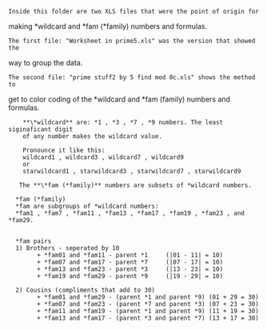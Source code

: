 
    Inside this folder are two XLS files that were the point of origin for
making *wildcard and *fam (*family) numbers and formulas. 

    The first file: "Worksheet in prime5.xls" was the version that showed the
way to group the data.

    The second file: "prime stuff2 by 5 find mod 0c.xls" shows the method to
get to color coding of the *wildcard and *fam (family) numbers and formulas.

        **\*wildcard** are: *1 , *3 , *7 , *9 numbers. The least siginaficant digit 
        of any number makes the wildcard value. 
        
        Pronounce it like this: 
        wildcard1 , wildcard3 , wildcard7 , wildcard9
        or
        starwildcard1 , starwildcard3 , starwildcard7 , starwildcard9

       The **\*fam (*family)** numbers are subsets of *wildcard numbers.

      *fam (*family) 
      *fam are subgroups of *wildcard numbers: 
      *fam1 , *fam7 , *fam11 , *fam13 , *fam17 , *fam19 , *fam23 , and *fam29.
      
      
      *fam pairs
      1) Brothers - seperated by 10
            + *fam01 and *fam11 - parent *1     (|01 - 11| = 10)
            + *fam07 and *fam17 - parent *7     (|07 - 17| = 10)
            + *fam13 and *fam23 - parent *3     (|13 - 23| = 10)
            + *fam19 and *fam29 - parent *9     (|19 - 29| = 10)
            
      2) Cousins (compliments that add to 30) 
            + *fam01 and *fam29 - (parent *1 and parent *9) (01 + 29 = 30)
            + *fam07 and *fam23 - (parent *7 and parent *3) (07 + 23 = 30)
            + *fam11 and *fam19 - (parent *1 and parent *9) (11 + 19 = 30)
            + *fam13 and *fam17 - (parent *3 and parent *7) (13 + 17 = 30) 




